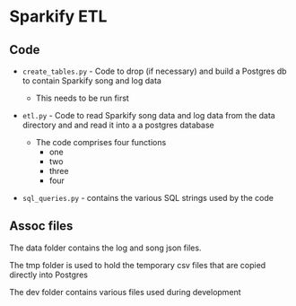 # Sparkify ETL

## Code
- `create_tables.py` - Code to drop (if necessary) and build a Postgres db to contain Sparkify song and log data
    - This needs to be run first

- `etl.py` - Code to read Sparkify song data and log data from the data directory and and read it into a a postgres database
    - The code comprises four functions
        - one
        - two
        - three
        - four

- `sql_queries.py` - contains the various SQL strings used by the code

## Assoc files

The data folder contains the log and song json files.

The tmp folder is used to hold the temporary csv files that are copied directly into Postgres

The dev folder contains various files used during development